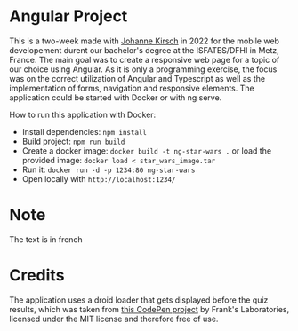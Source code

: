 # Angular Project #

This is a two-week made with [Johanne Kirsch](https://github.com/johanna-kirsch) in 2022 for the mobile web developement durent our bachelor's degree at the ISFATES/DFHI in Metz, France. The main goal was to create a responsive web page for a topic of our choice using Angular. As it is only a programming exercise, the focus was on the correct utilization of Angular and Typescript as well as the implementation of forms, navigation and responsive elements. The application could be started with Docker or with ng serve.

How to run this application with Docker:
- Install dependencies: ``npm install``
- Build project: ``npm run build``
- Create a docker image: ``docker build -t ng-star-wars .`` or load the provided image: ``docker load < star_wars_image.tar``
- Run it: ``docker run -d -p 1234:80 ng-star-wars``
- Open locally with ``http://localhost:1234/``

# Note #
The text is in french

# Credits #
The application uses a droid loader that gets displayed before the quiz results, which was taken from [this CodePen project](https://codepen.io/franksLaboratory/pen/mdyewbW) by Frank's Laboratories, licensed under the MIT license and therefore free of use.

